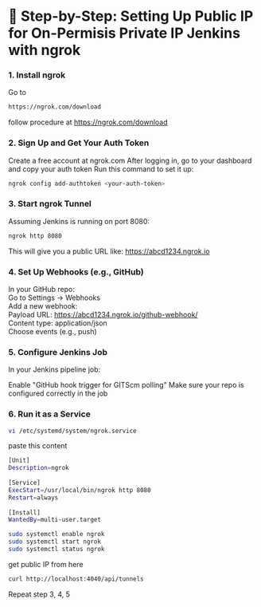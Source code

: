 # 🔧 Step-by-Step: Setting Up Public IP for On-Permisis Private IP Jenkins with ngrok  
### 1. Install ngrok  

Go to 
```bash
https://ngrok.com/download
```
follow procedure at https://ngrok.com/download

### 2. Sign Up and Get Your Auth Token
Create a free account at ngrok.com
After logging in, go to your dashboard and copy your auth token
Run this command to set it up:
```bash
ngrok config add-authtoken <your-auth-token>
```

### 3. Start ngrok Tunnel
Assuming Jenkins is running on port 8080:
```bash
ngrok http 8080
```

This will give you a public URL like:
https://abcd1234.ngrok.io

### 4. Set Up Webhooks (e.g., GitHub)
In your GitHub repo:  
Go to Settings → Webhooks  
Add a new webhook:  
Payload URL: https://abcd1234.ngrok.io/github-webhook/  
Content type: application/json  
Choose events (e.g., push)

### 5. Configure Jenkins Job
In your Jenkins pipeline job:

Enable "GitHub hook trigger for GITScm polling"
Make sure your repo is configured correctly in the job

### 6. Run it as a Service
```bash
vi /etc/systemd/system/ngrok.service
```
paste this content
```bash
[Unit]
Description=ngrok
 
[Service]
ExecStart=/usr/local/bin/ngrok http 8080
Restart=always
 
[Install]
WantedBy=multi-user.target
```

```bash
sudo systemctl enable ngrok
sudo systemctl start ngrok
sudo systemctl status ngrok
```
get public IP from here
```bash
curl http://localhost:4040/api/tunnels
```
Repeat step 3, 4, 5
